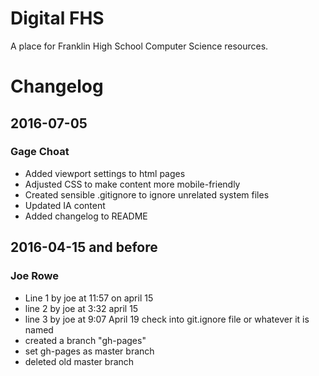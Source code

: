# Digital FHS

A place for Franklin High School Computer Science resources.

# Changelog

## 2016-07-05
### Gage Choat

  * Added viewport settings to html pages
  * Adjusted CSS to make content more mobile-friendly
  * Created sensible .gitignore to ignore unrelated system files
  * Updated IA content
  * Added changelog to README

## 2016-04-15 and before
### Joe Rowe

  * Line 1 by joe  at 11:57 on april 15
  * line 2 by joe at 3:32 april 15
  * line 3 by joe at 9:07 April 19  check into git.ignore file or whatever it is named
  * created a branch "gh-pages"
  * set gh-pages as master branch
  * deleted old master branch
